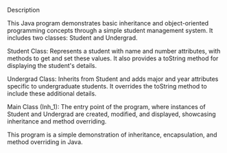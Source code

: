 Description

This Java program demonstrates basic inheritance and object-oriented programming concepts through a simple student management system. It includes two classes: Student and Undergrad.

Student Class: Represents a student with name and number attributes, with methods to get and set these values. It also provides a toString method for displaying the student's details.

Undergrad Class: Inherits from Student and adds major and year attributes specific to undergraduate students. It overrides the toString method to include these additional details.

Main Class (Inh_1): The entry point of the program, where instances of Student and Undergrad are created, modified, and displayed, showcasing inheritance and method overriding.

This program is a simple demonstration of inheritance, encapsulation, and method overriding in Java.

